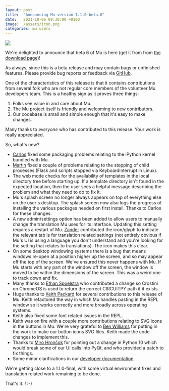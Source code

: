 ```yaml
---
layout: post
title:  "Announcing Mu version 1.1.0-beta.6"
date:   2021-10-06 09:30:00 +0100
image:  /assets/icon.png
categories: mu users 
---
```


<img src="/assets/mu_language_select.gif" style="border: none;"/>

We're delighted to announce that beta 6 of Mu is here (get it from from
[the download page](https://codewith.mu/en/download))!

As always, since this is a beta release and may contain bugs or unfinished
features. Please provide bug reports or feedback via
[GitHub](https://github.com/mu-editor/mu/issues/new).

One of the characteristics of this release is that it contains contributions
from several folk who are not regular core members of the volunteer Mu
developers team. This is a healthy sign as it proves three things:

1. Folks see value in and care about Mu.
2. The Mu project itself is friendly and welcoming to new contributors.
3. Our codebase is small and simple enough that it's easy to make changes.

Many thanks to *everyone* who has contributed to this release. Your work is
really appreciated.

So, what's new?


* [Carlos](https://github.com/carlosperate) fixed some packaging problems
  relating to the iPython kernel bundled with Mu.
* [Martin](https://github.com/dybber) fixed a couple of problems relating to
  the stopping of child processes (Flask and scripts stopped via
  KeyboardInterrupt in Linux).
* The web mode checks for the availability of templates in the local directory
  tree before starting up. If a template directory isn't found in the expected
  location, then the user sees a helpful message describing the problem and
  what they need to do to fix it.
* Mu's splash screen no longer always appears on top of everything else on the
  user's desktop. The splash screen now also logs the progress of installing
  the various packages needed on first install. Thanks to Carlos for these
  changes.
* A new admin/settings option has been added to allow users to manually change
  the translation Mu uses for its interface. Updating this setting requires a
  restart of Mu. [Zander](https://github.com/ZanderBrown) contributed the
  icon/glyph to indicate the relevant tab is for translation related settings
  (not entirely obvious if Mu's UI is using a language you don't understand
  and you're looking for the setting that relates to translations). The icon
  makes this clear.
* On some desktop windowing systems there is a bug that means windows re-open
  at a position higher up the screen, and so may appear off the top of the
  screen. We've ensured this never happens with Mu. If Mu starts with any
  part of the window off the screen, the window is moved to be within the
  dimensions of the screen. This was a weird one to track down and fix.
* Many thanks to [Ethan Spoelstra](https://github.com/espoelstra) who
  contributed a change so Crostini on ChromeOS is used to return the correct
  CIRCUITPY path if it exists.
* Huge thanks to [Keith Packard](https://github.com/keith-packard) for several
  contributions to this release of Mu. Keith refactored the way in which Mu
  handles pasting in the REPL window so it works correctly and more broadly
  across operating systems.
* Keith also fixed some font related issues in the REPL.
* Keith was on fire with a couple more contributions relating to SVG icons in
  the buttons in Mu. We're very grateful to
  [Ben Williams](https://github.com/Rybec) for putting in the work to make our
  button icons SVG files. Keith made the code changes to implement this.
* Thanks to [Miro Hrončok](https://github.com/hroncok) for pointing out a
  change in Python 10 which would break some of our UI calls into PyQt, and
  who provided a patch to fix things.
* Some minor clarifications in our
  [developer documentation](https://mu.rtfd.io).

We're getting close to a 1.1.0-final, with some virtual environment fixes and
translation related work remaining to be done.

That's it..! :-)
